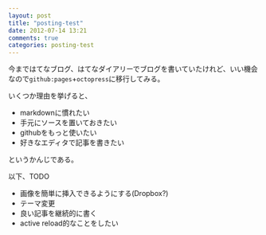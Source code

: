 ```yaml
---
layout: post
title: "posting-test"
date: 2012-07-14 13:21
comments: true
categories: posting-test
---
```


今まではてなブログ、はてなダイアリーでブログを書いていたけれど、いい機会なので`github:pages`+`octopress`に移行してみる。

いくつか理由を挙げると、

* markdownに慣れたい
* 手元にソースを置いておきたい
* githubをもっと使いたい
* 好きなエディタで記事を書きたい

というかんじである。

以下、TODO

* 画像を簡単に挿入できるようにする(Dropbox?)
* テーマ変更
* 良い記事を継続的に書く
* active reload的なことをしたい

